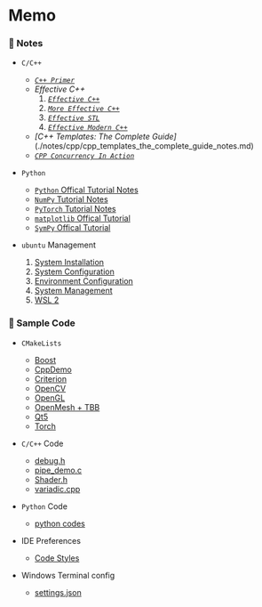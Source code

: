# Memo

### 🌱 Notes

- `C/C++`
    - *[`C++ Primer`](./notes/cpp/cpp_primer_notes.md)*
    - *Effective C++*
        1. *[`Effective C++`](./notes/cpp/effective_cpp_notes_01_effective_cpp.md)*
        2. *[`More Effective C++`](./notes/cpp/effective_cpp_notes_02_more_effective_cpp.md)*
        3. *[`Effective STL`](./notes/cpp/effective_cpp_notes_03_effective_stl.md)*
        4. *[`Effective Modern C++`](./notes/cpp/effective_cpp_notes_04_effective_modern_cpp.md)*
    - *[C++ Templates: The Complete Guide]*(./notes/cpp/cpp_templates_the_complete_guide_notes.md)
    - *[`CPP Concurrency In Action`](./notes/cpp/cpp_concurrency_in_action_notes.md)*

- `Python`
    - [`Python` Offical Tutorial Notes](./notes/py/py.md)
    - [`NumPy` Tutorial Notes](./notes/py/numpy.md)
    - [`PyTorch` Tutorial Notes](./notes/py/pytorch.md)
    - [`matplotlib` Offical Tutorial](./notes/py/matplotlib.md)
    - [`SymPy` Offical Tutorial](./notes/py/sympy/sympy.md)

- `ubuntu` Management
    1. [System Installation](./notes/ubuntu/01-system-installation.md)
    2. [System Configuration](./notes/ubuntu/02-system-configuration.md)
    3. [Environment Configuration](./notes/ubuntu/03-environment-configuration.md)
    4. [System Management](./notes/ubuntu/04-system-management.md)
    5. [WSL 2](./notes/ubuntu/05-wsl-2.md)

### 🌱 Sample Code

- `CMakeLists`
    - [Boost](./code/CMakeLists/Boost/CMakeLists.txt)
    - [CppDemo](./code/CMakeLists/CppDemo/CMakeLists.txt)
    - [Criterion](./code/CMakeLists/Criterion/CMakeLists.txt)
    - [OpenCV](./code/CMakeLists/OpenCV/CMakeLists.txt)
    - [OpenGL](./code/CMakeLists/OpenGL/CMakeLists.txt)
    - [OpenMesh + TBB](./code/CMakeLists/OpenMesh+TBB/CMakeLists.txt)
    - [Qt5](./code/CMakeLists/Qt5/CMakeLists.txt)
    - [Torch](./code/CMakeLists/Torch/CMakeLists.txt)

- `C/C++` Code
    - [debug.h](./code/debug.h)
    - [pipe_demo.c](./code/pipe_demo.c)
    - [Shader.h](./code/Shader.h)
    - [variadic.cpp](./code/variadic.cpp)

- `Python` Code
    - [python codes](./code/python_code.md)

- IDE Preferences
    - [Code Styles](./code/ide%20preferences)

- Windows Terminal config
    - [settings.json](./code/Windows%20Terminal)
